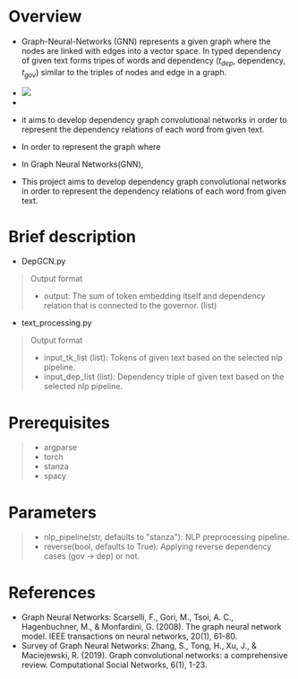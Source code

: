 # Overview
- Graph-Neural-Networks (GNN) represents a given graph where the nodes are linked with edges into a vector space. In typed dependency of given text forms tripes of words and dependency ($t_{dep}$, dependency, $t_{gov}$) similar to the triples of nodes and edge in a graph.
- <img src="https://latex.codecogs.com/gif.latex?O_t=\text { Onset event at time bin } t " /> 

- 
- it aims to develop dependency graph convolutional networks in order to represent the dependency relations of each word from given text. 
- In order to represent the graph where
- In Graph Neural Networks(GNN), 
- This project aims to develop dependency graph convolutional networks in order to represent the dependency relations of each word from given text. 

# Brief description
- DepGCN.py
> Output format
> - output: The sum of token embedding itself and dependency relation that is connected to the governor. (list)
- text_processing.py
> Output format
> - input_tk_list (list): Tokens of given text based on the selected nlp pipeline.
> - input_dep_list (list): Dependency triple of given text based on the selected nlp pipeline.

# Prerequisites
> - argparse
> - torch
> - stanza
> - spacy

# Parameters
> - nlp_pipeline(str, defaults to "stanza"): NLP preprocessing pipeline.
> - reverse(bool, defaults to True): Applying reverse dependency cases (gov -> dep) or not.

# References
- Graph Neural Networks: Scarselli, F., Gori, M., Tsoi, A. C., Hagenbuchner, M., & Monfardini, G. (2008). The graph neural network model. IEEE transactions on neural networks, 20(1), 61-80.
- Survey of Graph Neural Networks: Zhang, S., Tong, H., Xu, J., & Maciejewski, R. (2019). Graph convolutional networks: a comprehensive review. Computational Social Networks, 6(1), 1-23.
